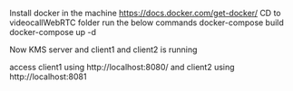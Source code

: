 Install docker in the machine https://docs.docker.com/get-docker/
CD to videocallWebRTC folder
run the below commands
docker-compose build
docker-compose up -d

Now KMS server and client1 and client2 is running

access client1 using http://localhost:8080/ and client2 using http://localhost:8081 
